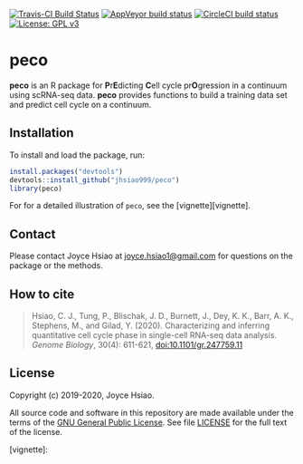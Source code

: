 [![Travis-CI Build
Status](https://travis-ci.com/jhsiao999/peco.svg?branch=master)](https://travis-ci.com/jhsiao999/peco)
[![AppVeyor build
status](https://ci.appveyor.com/api/projects/status/github/jhsiao999/peco?branch=master&svg=true)](https://ci.appveyor.com/project/jhsiao999/peco)
[![CircleCI build
status](https://circleci.com/gh/jhsiao999/peco.svg?style=svg)](https://circleci.com/gh/jhsiao999/peco)
[![License: GPL
v3](https://img.shields.io/badge/License-GPL%20v3-blue.svg)](http://www.gnu.org/licenses/gpl-3.0)

# peco

**peco** is an R package for **P**r**E**dicting **C**ell cycle
pr**O**gression in a continuum using scRNA-seq data. **peco**
provides functions to build a training data set and predict cell cycle
on a continuum.

## Installation

To install and load the package, run:

``` r
install.packages("devtools")
devtools::install_github("jhsiao999/peco")
library(peco)
```

For for a detailed illustration of `peco`, see the
[vignette][vignette].

Contact
-------

Please contact Joyce Hsiao at
[joyce.hsiao1@gmail.com](joyce.hsiao1@gmail.com) for questions on the
package or the methods.

How to cite
-----------

> Hsiao, C. J., Tung, P., Blischak, J. D., Burnett, J., Dey, K. K.,
> Barr, A. K., Stephens, M., and Gilad, Y. (2020). Characterizing and
> inferring quantitative cell cycle phase in single-cell RNA-seq data
> analysis. *Genome Biology*, 30(4): 611-621,
> [doi:10.1101/gr.247759.11][paper]

License
-------

Copyright (c) 2019-2020, Joyce Hsiao.

All source code and software in this repository are made available
under the terms of the [GNU General Public License][gpl]. See file
[LICENSE](LICENSE) for the full text of the license.

[gpl]: https://www.gnu.org/licenses/gpl-3.0.en.html
[paper]: doi.org/10.1101/gr.247759.118
[vignette]:
